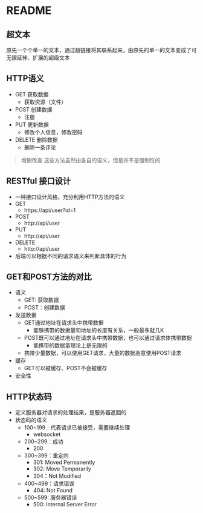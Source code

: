 # README

## 超文本

原先一个个单一的文本，通过超链接将其联系起来，由原先的单一的文本变成了可无限延伸、扩展的超级文本

## HTTP语义

- GET 获取数据
  - 获取资源（文件）
- POST 创建数据
  - 注册
- PUT 更新数据
  - 修改个人信息，修改密码
- DELETE 删除数据
  - 删除一条评论

> 增删改查
> 这些方法虽然由各自的语义，但是并不是强制性的

## RESTful 接口设计

- 一种接口设计风格，充分利用HTTP方法的语义
- GET
  - https://api/user?id=1
- POST
  - http://api/user
- PUT
  - http://api/user
- DELETE
  - htto://api/user
- 后端可以根据不同的请求语义来判断具体的行为

## GET和POST方法的对比

- 语义
  - GET: 获取数据
  - POST：创建数据
- 发送数据
  - GET通过地址在请求头中携带数据
    - 能够携带的数据量和地址的长度有关系，一般最多就几K
  - POST既可以通过地址在请求头中携带数据，也可以通过请求体携带数据
    - 能携带的数据量理论上是无限的
  - 携带少量数据，可以使用GET请求，大量的数据恶意使用POST请求
- 缓存
  - GET可以被缓存、POST不会被缓存
- 安全性

## HTTP状态码

- 定义服务器对请求的处理结果，是服务器返回的
- 状态码的语义
  - 100~199：代表请求已被接受，需要继续处理
    - websocket
  - 200~299：成功
    - 200
  - 300~399：重定向
    - 301: Moved Permanently
    - 302: Move Temporarily
    - 304：Not Modified
  - 400~499：请求错误
    - 404: Not Found
  - 500~599: 服务器错误
    - 500: Internal Server Error
  